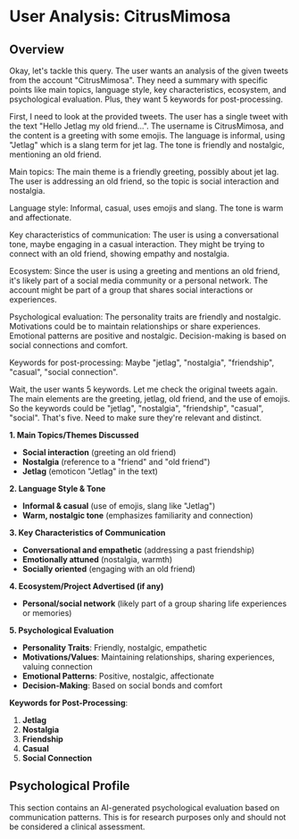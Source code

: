 # User Analysis: CitrusMimosa

## Overview

<think>
Okay, let's tackle this query. The user wants an analysis of the given tweets from the account "CitrusMimosa". They need a summary with specific points like main topics, language style, key characteristics, ecosystem, and psychological evaluation. Plus, they want 5 keywords for post-processing.

First, I need to look at the provided tweets. The user has a single tweet with the text "Hello Jetlag my old friend...". The username is CitrusMimosa, and the content is a greeting with some emojis. The language is informal, using "Jetlag" which is a slang term for jet lag. The tone is friendly and nostalgic, mentioning an old friend.

Main topics: The main theme is a friendly greeting, possibly about jet lag. The user is addressing an old friend, so the topic is social interaction and nostalgia.

Language style: Informal, casual, uses emojis and slang. The tone is warm and affectionate.

Key characteristics of communication: The user is using a conversational tone, maybe engaging in a casual interaction. They might be trying to connect with an old friend, showing empathy and nostalgia.

Ecosystem: Since the user is using a greeting and mentions an old friend, it's likely part of a social media community or a personal network. The account might be part of a group that shares social interactions or experiences.

Psychological evaluation: The personality traits are friendly and nostalgic. Motivations could be to maintain relationships or share experiences. Emotional patterns are positive and nostalgic. Decision-making is based on social connections and comfort.

Keywords for post-processing: Maybe "jetlag", "nostalgia", "friendship", "casual", "social connection".

Wait, the user wants 5 keywords. Let me check the original tweets again. The main elements are the greeting, jetlag, old friend, and the use of emojis. So the keywords could be "jetlag", "nostalgia", "friendship", "casual", "social". That's five. Need to make sure they're relevant and distinct.
</think>

**1. Main Topics/Themes Discussed**  
- **Social interaction** (greeting an old friend)  
- **Nostalgia** (reference to a "friend" and "old friend")  
- **Jetlag** (emoticon "Jetlag" in the text)  

**2. Language Style & Tone**  
- **Informal & casual** (use of emojis, slang like "Jetlag")  
- **Warm, nostalgic tone** (emphasizes familiarity and connection)  

**3. Key Characteristics of Communication**  
- **Conversational and empathetic** (addressing a past friendship)  
- **Emotionally attuned** (nostalgia, warmth)  
- **Socially oriented** (engaging with an old friend)  

**4. Ecosystem/Project Advertised (if any)**  
- **Personal/social network** (likely part of a group sharing life experiences or memories)  

**5. Psychological Evaluation**  
- **Personality Traits**: Friendly, nostalgic, empathetic  
- **Motivations/Values**: Maintaining relationships, sharing experiences, valuing connection  
- **Emotional Patterns**: Positive, nostalgic, affectionate  
- **Decision-Making**: Based on social bonds and comfort  

**Keywords for Post-Processing**:  
1. **Jetlag**  
2. **Nostalgia**  
3. **Friendship**  
4. **Casual**  
5. **Social Connection**

## Psychological Profile

This section contains an AI-generated psychological evaluation based on communication patterns. This is for research purposes only and should not be considered a clinical assessment.